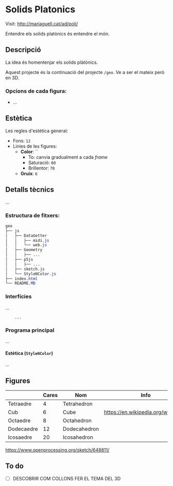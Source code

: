 # Solids Platonics

Visit: http://mariaguell.cat/ad/poli/

Entendre els solids platònics és entendre el món.

## Descripció

La idea és homentenjar els solids plàtònics.

Aquest projecte és la continuació del projecte `/geo`. Ve a ser el mateix però en 3D.

### Opcions de cada figura:

* ...

## Estètica

Les regles d'estètica general:

* Fons: `12`
* Linies de les figures:
	* **Color**: ``
		* To: canvia gradualment a cada *frame*
		* Saturació: `80`
		* Brillentor: `70`
	* **Gruix**: `6`

## Detalls tècnics

...

### Estructura de fitxers:

```css
geo
├── js
│   ├── DataGetter
│   │   ├── midi.js
│   │   └── web.js
│   ├── Geometry
│   │   ├── ...
│   ├── p5js
│   │   ├── ...
│   ├── sketch.js
│   └── StyleNColor.js
├── index.html
└── README.MD
```

### Interfícies

...

```mermaid
	...
```

### Programa principal

...

#### Estètica (`StyleNColor`)

...

## Figures

|            | Cares |      Nom      |                Info                |
|------------|-------|---------------|------------------------------------|
| Tetraedre  | 4     | Tetrahedron   |                                    |
| Cub        | 6     | Cube          | https://en.wikipedia.org/wiki/Cube |
| Octaedre   | 8     | Octahedron    |                                    |
| Dodecaedre | 12    | Dodecahedron  |                                    |
| Icosaedre  | 20    | Icosahedron   |                                    |

https://www.openprocessing.org/sketch/648811/

## To do

* [ ] DESCOBRIR COM COLLONS FER EL TEMA DEL 3D